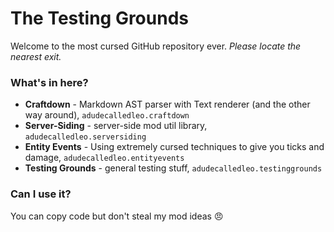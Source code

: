 # The Testing Grounds
Welcome to the most cursed GitHub repository ever. _Please locate the nearest exit._

### What's in here?
* **Craftdown** - Markdown AST parser with Text renderer (and the other way around), `adudecalledleo.craftdown`
* **Server-Siding** - server-side mod util library, `adudecalledleo.serversiding`
* **Entity Events** - Using extremely cursed techniques to give you ticks and damage, `adudecalledleo.entityevents`
* **Testing Grounds** - general testing stuff, `adudecalledleo.testinggrounds`

### Can I use it?
You can copy code but don't steal my mod ideas :angry:
